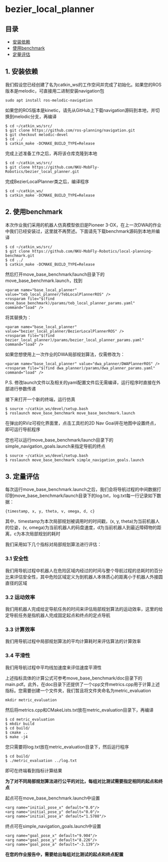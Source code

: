 # bezier_local_planner

## 目录

* [安装依赖](#1-安装依赖)
* [使用benchmark](#2-使用benchmark)
* [定量评估](#3-定量评估)

## 1. 安装依赖
我们假设您已经创建了名为catkin_ws的工作空间并完成了初始化。如果您的ROS版本是melodic，可直接用二进制安装navigation包
```
sudo apt install ros-melodic-navigation
```
如果您的ROS版本是kinetic，请先从GitHub上下载navigation源码到本地，并切换到melodic分支，再编译
```
$ cd ~/catkin_ws/src/
$ git clone https://github.com/ros-planning/navigation.git
$ git checkout melodic-devel
$ cd ../
$ catkin_make -DCMAKE_BUILD_TYPE=Release
```

完成上述准备工作之后，再将该仓库克隆到本地
```
$ cd ~/catkin_ws/src/
$ git clone https://github.com/NKU-MobFly-Robotics/bezier_local_planner.git
```

完成BezierLocalPlanner类之后，编译程序
```
$ cd ~/catkin_ws/
$ catkin_make -DCMAKE_BUILD_TYPE=Release
```

## 2. 使用benchmark
本次作业我们采用的机器人仿真模型依旧是Pioneer 3-DX，在上一次DWA的作业中我们已经安装过，这里就不再赘述。下面请先下载benchmark源码到本地并编译
```
$ cd ~/catkin_ws/src/
$ git clone https://github.com/NKU-MobFly-Robotics/local-planning-benchmark.git
$ cd ../
$ catkin_make -DCMAKE_BUILD_TYPE=Release
```

然后打开move_base_benchmark/launch目录下的move_base_benchmark.launch，找到
```
<param name="base_local_planner" value="teb_local_planner/TebLocalPlannerROS" />
<rosparam file="$(find move_base_benchmark)/params/teb_local_planner_params.yaml" command="load" />
```
将其替换为：
```
<param name="base_local_planner" value="bezier_local_planner/BezierLocalPlannerROS" />
<rosparam file="$(find bezier_local_planner)/params/bezier_local_planner_params.yaml" command="load" />
```
如果您想使用上一次作业的DWA局部规划算法，仅需修改为：
```
<param name="base_local_planner" value="dwa_planner/DWAPlannerROS" />
<rosparam file="$(find dwa_planner)/params/dwa_planner_params.yaml" command="load" />
```

P.S. 修改launch文件以及相关的yaml配置文件后无需编译，运行程序时直接在外部进行参数传递

接下来打开一个新的终端，运行仿真
```
$ source ~/catkin_ws/devel/setup.bash
$ roslaunch move_base_benchmark move_base_benchmark.launch
```
在弹出的RViz可视化界面里，点击工具栏的2D Nav Goal并在地图中设置终点，即可运行导航程序

您也可以运行move_base_benchmark/launch目录下的simple_navigation_goals.launch来指定导航的终点
```
$ source ~/catkin_ws/devel/setup.bash
$ roslaunch move_base_benchmark simple_navigation_goals.launch
```

## 3. 定量评估
每次运行move_base_benchmark.launch之后，我们会将导航过程的中间数据打印到move_base_benchmark/launch目录下的log.txt，log.txt每一行记录如下数据：
```
{timestamp, x, y, theta, v, omega, d, c}
```
其中，timestamp为本次局部规划被调用时的时间戳，(x, y, theta)为当前机器人的位姿，(v, omega)为当前机器人的码盘速度，d为当前机器人到最近障碍物的距离，c为本次局部规划的耗时

我们采用如下几个指标对局部规划算法进行评估：

### 3.1 安全性
我们用导航过程中机器人在危险区域内经过的时间与整个导航过程的总耗时的百分比来评估安全性，其中危险区域定义为到机器人本体质心的距离小于机器人外接圆直径的区域

### 3.2 运动效率
我们用机器人完成给定导航任务的时间来评估局部规划算法的运动效率，这里的给定导航任务是指机器人完成固定起点和终点的定点导航

### 3.3 计算效率
我们用导航过程中局部规划算法的平均计算耗时来评估算法的计算效率

### 3.4 平滑性
我们用导航过程中平均线加速度来评估速度平滑性

上述指标具体的计算公式可参考move_base_benchmark/doc目录下的main.pdf。此外，在doc目录下还提供了一个cpp文件metrics.cpp用于计算上述指标。您需要创建一个文件夹，我们暂且将文件夹命名为metric_evaluation
```
mkdir metric_evaluation
```
然后将metrics.cpp和CMakeLists.txt放在metric_evaluation目录下，再编译
```
$ cd metric_evaluation
$ mkdir build
$ cd build/
$ cmake ..
$ make -j4
```
您只需要将log.txt放在metric_evaluation目录下，然后运行程序
```
$ cd build/
$ ./metric_evaluation ../log.txt
```
即可在终端看到指标计算结果

**为了对不同局部规划算法进行公平的对比，每组对比测试需要指定相同的起点和终点**

起点可在move_base_benchmark.launch中设置

```
<arg name="initial_pose_x" default="0.0"/>
<arg name="initial_pose_y" default="0.0"/>
<arg name="initial_pose_a" default="1.5708"/>
```
终点可在simple_navigation_goals.launch中设置
```
<arg name="goal_pose_x" default="9.904"/>
<arg name="goal_pose_y" default="8.226"/>
<arg name="goal_pose_a" default="-3.139"/>
```

**在您的作业报告中，需要给出每组对比测试的起点和终点配置**
